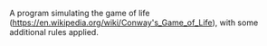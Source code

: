 A program simulating the game of life (https://en.wikipedia.org/wiki/Conway's_Game_of_Life), with some additional rules applied.
